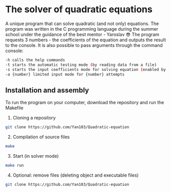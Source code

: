 
# The solver of quadratic equations

A unique program that can solve quadratic (and not only) equations. The program was written in the C programming language during the summer school under the guidance of the best mentor - Yaroslav 😎
The program requests 3 numbers - the coefficients of the equation and outputs the result to the console. It is also possible to pass arguments through the command console:
```bash
-h calls the helр commands
-t starts the automatic testing mode (by reading data from a file)
-s starts the input coefficients mode fоr solving equation (enabled by default)
-a {number} limited input mode fоr {number} attempts
```

## Installation and assembly
To run the program on your computer, download the repository and run the Makefile
1. Cloning a repository
```bash
git clone https://github.com/Yan103/Quadratic-equation
```
2. Compilation of source files
```bash
make
```
3. Start (in solver mode)
```bash
make run
```
4. Optional: remove files (deleting object and executable files)
```bash
git clone https://github.com/Yan103/Quadratic-equation
```
